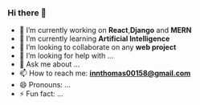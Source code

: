 ### Hi there 👋




<!--Here are some ideas to get you started:-->

- 🔭 I’m currently working on **React**,**Django** and **MERN**
- 🌱 I’m currently learning **Artificial Intelligence**
- 👯 I’m looking to collaborate on any **web project**
- 🤔 I’m looking for help with ...
- 💬 Ask me about ...
- 📫 How to reach me: **innthomas00158@gmail.com**
- 😄 Pronouns: ...
- ⚡ Fun fact: ...

